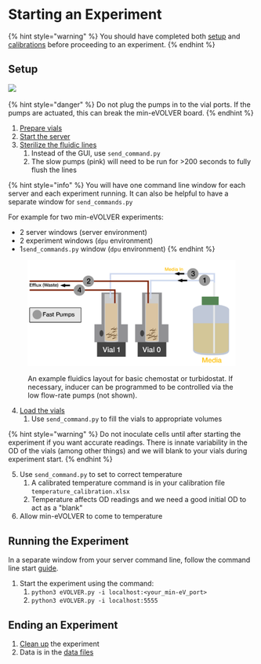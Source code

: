 # Starting an Experiment

{% hint style="warning" %}
You should have completed both [setup](software-setup.md) and [calibrations](calibrations.md) before proceeding to an experiment.
{% endhint %}

## Setup

![](<../../.gitbook/assets/image (41) (1).png>)

{% hint style="danger" %}
Do not plug the pumps in to the vial ports. If the pumps are actuated, this can break the min-eVOLVER board.&#x20;
{% endhint %}

1. [Prepare vials](../../experiments/starting-an-experiment/preparing-vials.md)
2. [Start the server](software-setup.md#server-startup)&#x20;
3. [Sterilize the fluidic lines](../../experiments/starting-an-experiment/sterilizing-lines.md)
   1. Instead of the GUI, use `send_command.py`
   2. The slow pumps (pink) will need to be run for >200 seconds to fully flush the lines

{% hint style="info" %}
You will have one command line window for each server and each experiment running. It can also be helpful to have a separate window for `send_commands.py`

For example for two min-eVOLVER experiments:

* 2 server windows (server environment)
* 2 experiment windows (`dpu` environment)
* 1`send_commands.py` window (`dpu` environment)
{% endhint %}

<figure><img src="../../.gitbook/assets/image (2).png" alt=""><figcaption><p>An example fluidics layout for basic chemostat or turbidostat. If necessary, inducer can be programmed to be controlled via the low flow-rate pumps (not shown).  </p></figcaption></figure>

4. [Load the vials](../../experiments/starting-an-experiment/loading-vials-and-setting-initial-conditions.md)
   1. Use `send_command.py` to fill the vials to appropriate volumes

{% hint style="warning" %}
Do not inoculate cells until after starting the experiment if you want accurate readings. There is innate variability in the OD of the vials (among other things) and we will blank to your vials during experiment start.
{% endhint %}

5. Use `send_command.py` to set to correct temperature
   1. A calibrated temperature command is in your calibration file `temperature_calibration.xlsx`
   2. Temperature affects OD readings and we need a good initial OD to act as a "blank"
6. Allow min-eVOLVER to come to temperature

## Running the Experiment

In a separate window from your server command line, follow the command line start [guide](../../experiments/starting-an-experiment/command-line-start-guide.md).

1. Start the experiment using the command:
   1. `python3 eVOLVER.py -i localhost:<your_min-eV_port>`
   2. `python3 eVOLVER.py -i localhost:5555`

## Ending an Experiment

1. [Clean up](../../experiments/starting-an-experiment/cleaning-up-after-experiment.md) the experiment
2. Data is in the [data files](../../software/dpu-code-structure/experiment-data-files.md)
